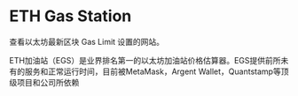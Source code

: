 # 

# ETH Gas Station

查看以太坊最新区块 Gas Limit 设置的网站。

ETH加油站（EGS）是业界排名第一的以太坊加油站价格估算器。EGS提供前所未有的服务和正常运行时间，目前被MetaMask，Argent Wallet，Quantstamp等顶级项目和公司所依赖

